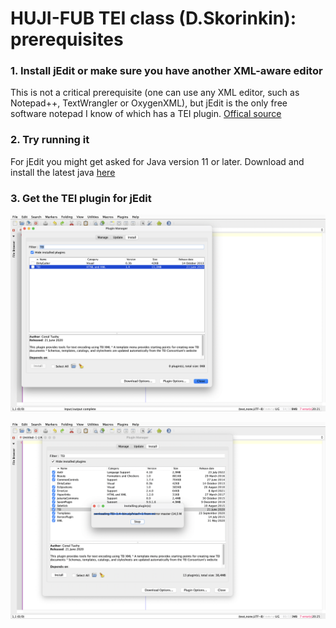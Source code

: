 # HUJI-FUB TEI class (D.Skorinkin): prerequisites


### 1. Install jEdit or make sure you have another XML-aware editor

This is not a critical prerequisite (one can use any XML editor, such as Notepad++, TextWrangler or OxygenXML), but jEdit is the only free software notepad I know of which has a TEI plugin. [Offical source](http://www.jedit.org/index.php?page=download) 

### 2. Try running it

For jEdit you might get asked for Java version 11 or later. Download and install the latest java [here](https://www.oracle.com/java/technologies/downloads/)

### 3. Get the TEI plugin for jEdit

![pics/teiplugin1.png](pics/teiplugin1.png)


![pics/teiplugin3.png](pics/teiplugin3.png)
